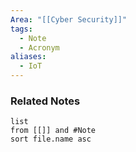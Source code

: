 ```yaml
---
Area: "[[Cyber Security]]"
tags:
  - Note
  - Acronym
aliases:
  - IoT
---
```



### Related Notes
```dataview
list
from [[]] and #Note 
sort file.name asc
```
